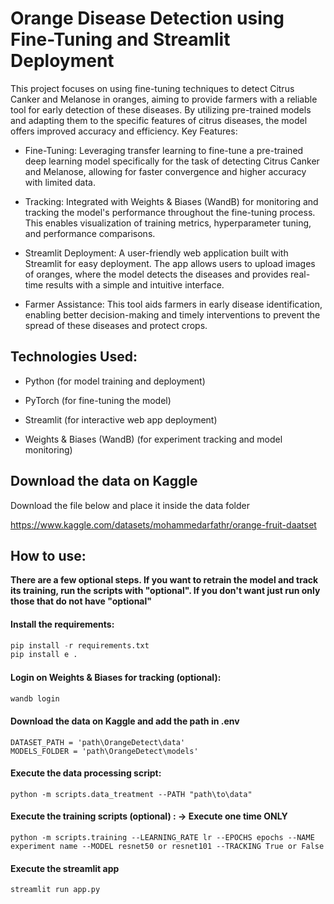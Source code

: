 # Orange Disease Detection using Fine-Tuning and Streamlit Deployment


This project focuses on using fine-tuning techniques to detect Citrus Canker and Melanose in oranges, aiming to provide farmers with a reliable tool for early detection of these diseases. By utilizing pre-trained models and adapting them to the specific features of citrus diseases, the model offers improved accuracy and efficiency.
Key Features:

- Fine-Tuning: Leveraging transfer learning to fine-tune a pre-trained deep learning model specifically for the task of detecting Citrus Canker and Melanose, allowing for faster convergence and higher accuracy with limited data.

- Tracking: Integrated with Weights & Biases (WandB) for monitoring and tracking the model's performance throughout the fine-tuning process. This enables visualization of training metrics, hyperparameter tuning, and performance comparisons.

- Streamlit Deployment: A user-friendly web application built with Streamlit for easy deployment. The app allows users to upload images of oranges, where the model detects the diseases and provides real-time results with a simple and intuitive interface.

- Farmer Assistance: This tool aids farmers in early disease identification, enabling better decision-making and timely interventions to prevent the spread of these diseases and protect crops.
  

## Technologies Used:

- Python (for model training and deployment)

- PyTorch (for fine-tuning the model)

- Streamlit (for interactive web app deployment)

- Weights & Biases (WandB) (for experiment tracking and model monitoring)

## Download the data on Kaggle

Download the file below and place it inside the data folder

https://www.kaggle.com/datasets/mohammedarfathr/orange-fruit-daatset

## How to use:

**There are a few optional steps. If you want to retrain the model and track its training, run the scripts with "optional". If you don't want just run only those that do not have "optional"**

#### Install the requirements:

```python
pip install -r requirements.txt
pip install e . 
```

#### Login on Weights & Biases for tracking (optional):

```python
wandb login
```

#### Download the data on Kaggle and add the path in .env

```
DATASET_PATH = 'path\OrangeDetect\data'
MODELS_FOLDER = 'path\OrangeDetect\models'
```

#### Execute the data processing script:

```
python -m scripts.data_treatment --PATH "path\to\data"
```

#### Execute the training scripts (optional) : -> Execute one time ONLY

```
python -m scripts.training --LEARNING_RATE lr --EPOCHS epochs --NAME experiment name --MODEL resnet50 or resnet101 --TRACKING True or False
```

#### Execute the streamlit app

```python
streamlit run app.py
```

